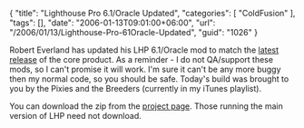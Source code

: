 {
	"title": "Lighthouse Pro 6.1/Oracle Updated",
	"categories": [
		"ColdFusion"
	],
	"tags": [],
	"date": "2006-01-13T09:01:00+06:00",
	"url": "/2006/01/13/Lighthouse-Pro-61Oracle-Updated",
	"guid": "1026"
}

Robert Everland has updated his LHP 6.1/Oracle mod to match the <a href="http://ray.camdenfamily.com/index.cfm/2006/1/11/Lighthouse-Pro-Update">latest release</a> of the core product. As a reminder - I do not QA/support these mods, so I can't promise it will work. I'm sure it can't be any more buggy then my normal code, so you should be safe. Today's build was brought to you  by the Pixies and the Breeders (currently in my iTunes playlist).

You can download the zip from the <a href="http://ray.camdenfamily.com/projects/lhp">project page</a>. Those running the main version of LHP need not download.